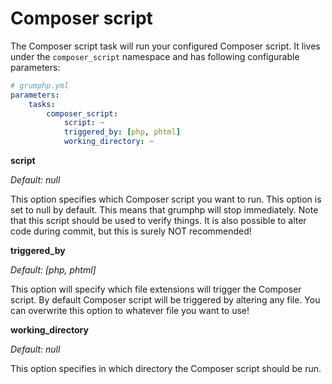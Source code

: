 # Composer script

The Composer script task will run your configured Composer script.
It lives under the `composer_script` namespace and has following configurable parameters:

```yaml
# grumphp.yml
parameters:
    tasks:
        composer_script:
            script: ~
            triggered_by: [php, phtml]
            working_directory: ~
```

**script**

*Default: null*

This option specifies which Composer script you want to run.
This option is set to null by default.
This means that grumphp will stop immediately.
Note that this script should be used to verify things.
It is also possible to alter code during commit,
but this is surely NOT recommended!


**triggered_by**

*Default: [php, phtml]*

This option will specify which file extensions will trigger the Composer script.
By default Composer script will be triggered by altering any file.
You can overwrite this option to whatever file you want to use!


**working_directory**

*Default: null*

This option specifies in which directory the Composer script should be run.
